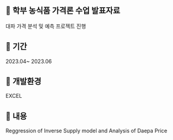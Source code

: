 ## :pushpin: 학부 농식품 가격론 수업 발표자료 
대파 가격 분석 및 예측 프로젝트 진행 

## :pushpin: 기간
2023.04~ 2023.06

## :pushpin: 개발환경
EXCEL

## :pushpin: 내용
Reggression of Inverse Supply model and Analysis of Daepa Price 

